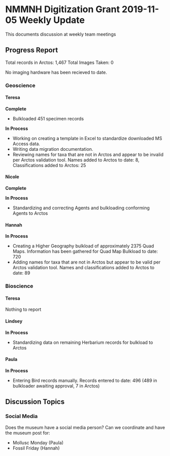 # NMMNH Digitization Grant 2019-11-05 Weekly Update

This documents discussion at weekly team meetings

## Progress Report

Total records in Arctos: 1,467 
Total Images Taken: 0

No imaging hardware has been recieved to date.

### Geoscience
#### Teresa
**Complete**
 - Bulkloaded 451 specimen records 

**In Process**
 - Working on creating a template in Excel to standardize downloaded MS Access data.
 - Writing data migration documentation.
 - Reviewing names for taxa that are not in Arctos and appear to be invalid per Arctos validation tool. Names added to Arctos to date: 8, Classifications added to Arctos: 25
 
#### Nicole
**Complete**

**In Process**
 - Standardizing and correcting Agents and bulkloading conforming Agents to Arctos

#### Hannah
**In Process**
 - Creating a Higher Geography bulkload of approximately 2375 Quad Maps. Information has been gathered for Quad Map Bulkload to date: 720
 - Adding names for taxa that are not in Arctos but appear to be valid per Arctos validation tool. Names and classifications added to Arctos to date: 89
 
### Bioscience
#### Teresa
Nothing to report
 
#### Lindsey
**In Process**
 - Standardizing data on remaining Herbarium records for bulkload to Arctos

#### Paula
**In Process**
 - Entering Bird records manually. Records entered to date: 496 (489 in bulkloader awaiting approval, 7 in Arctos)
 
## Discussion Topics

### Social Media
Does the museum have a social media person? Can we coordinate and have the museum post for:
 - Mollusc Monday (Paula)
 - Fossil Friday (Hannah)
